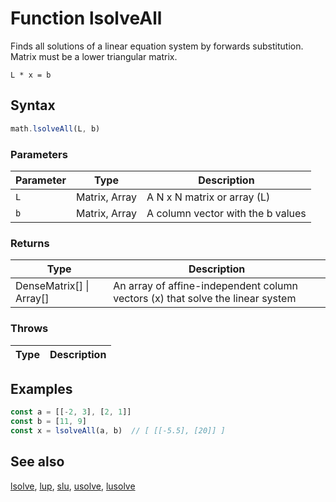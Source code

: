 <!-- Note: This file is automatically generated from source code comments. Changes made in this file will be overridden. -->

# Function lsolveAll

Finds all solutions of a linear equation system by forwards substitution. Matrix must be a lower triangular matrix.

`L * x = b`


## Syntax

```js
math.lsolveAll(L, b)
```

### Parameters

Parameter | Type | Description
--------- | ---- | -----------
`L` | Matrix, Array | A N x N matrix or array (L)
`b` | Matrix, Array | A column vector with the b values

### Returns

Type | Description
---- | -----------
DenseMatrix[] &#124; Array[] | An array of affine-independent column vectors (x) that solve the linear system


### Throws

Type | Description
---- | -----------


## Examples

```js
const a = [[-2, 3], [2, 1]]
const b = [11, 9]
const x = lsolveAll(a, b)  // [ [[-5.5], [20]] ]
```


## See also

[lsolve](lsolve.md),
[lup](lup.md),
[slu](slu.md),
[usolve](usolve.md),
[lusolve](lusolve.md)
